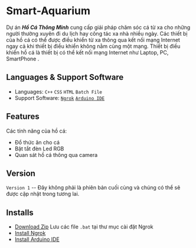 # Smart-Aquarium
Dự án **_Hồ Cá Thông Minh_** cung cấp giải pháp chăm sóc cá từ xa cho những người thường xuyên đi du lịch hay công tác xa nhà nhiều ngày.
Các thiết bị của hồ cá có thể được điều khiển từ xa thông qua kết nối mạng Internet ngay cả khi thiết bị điều khiển không nằm cùng một mạng.
Thiết bị điều khiển hồ cá là thiết bị có thể kết nối mạng Internet như Laptop, PC, SmartPhone .
## Languages & Support Software
+ Languages: `C++` `CSS` `HTML` `Batch File`
+ Support Software: [`Ngrok`](https://ngrok.com/) [`Arduino IDE`](https://www.arduino.cc/en/software)

## Features
Các tính năng của hồ cá:
- Đổ thức ăn cho cá
- Bật tắt đèn Led RGB
- Quan sát hồ cá thông qua camera

## Version
`Version 1` -- Đây không phải là phiên bản cuối cùng và chúng có thể sẽ được cập nhật trong tương lai.

## Installs
- [Download Zip](https://github.com/QuocViet132/Smart-Aquarium/archive/refs/heads/master.zip)   Lưu các file `.bat` tại thư mục cài đặt Ngrok
- [Install Ngrok](https://ngrok.com/download)
- [Install Arduino IDE](https://www.arduino.cc/en/software)
